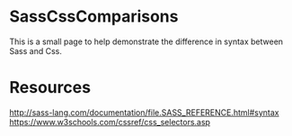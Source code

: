 # SassCssComparisons
This is a small page to help demonstrate the difference in syntax between Sass and Css.

# Resources
http://sass-lang.com/documentation/file.SASS_REFERENCE.html#syntax
https://www.w3schools.com/cssref/css_selectors.asp
